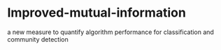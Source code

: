 # Improved-mutual-information
a new measure to quantify algorithm performance for classification and community detection
